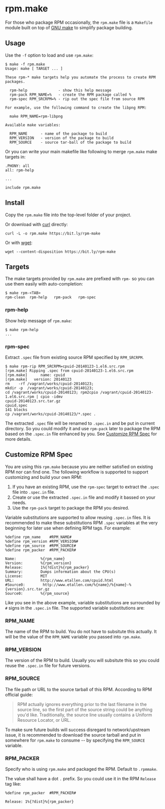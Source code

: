 # rpm.make

For those who package RPM occasionally, the `rpm.make` file is a `Makefile`
module built on top of [GNU make][gmake] to simplify package building.

[gmake]: http://www.gnu.org/software/make/


## Usage

Use the `-f` option to load and use `rpm.make`:

```console
$ make -f rpm.make
Usage: make [ TARGET ... ]

These rpm-* make targets help you automate the process to create RPM packages.

  rpm-help              - show this help message
  rpm-pack RPM_NAME=%   - create the RPM package called %
  rpm-spec RPM_SRCRPM=% - rip out the spec file from source RPM
  
For example, use the following command to create the libpng RPM:
  
  make RPM_NAME=rpm-libpng
  
Available make variables:
  
  RPM_NAME      - name of the package to build
  RPM_VERSION   - version of the package to build
  RPM_SOURCE    - source tar-ball of the package to build
```

Or you can write your main makefile like following to merge `rpm.make` make
targets in:

```make
.PHONY: all
all: rpm-help

...

include rpm.make
```

## Install

Copy the `rpm.make` file into the top-level folder of your project.

Or download with [curl](http://curl.haxx.se/) directly:

	curl -L -o rpm.make https://bit.ly/rpm-make

Or with [wget](https://www.gnu.org/software/wget/):

	wget --content-disposition https://bit.ly/rpm-make


## Targets

The make targets provided by `rpm.make` are prefixed with `rpm-` so you can use
them easily with auto-completion:

	$ make rpm-<TAB>
	rpm-clean  rpm-help   rpm-pack   rpm-spec

### rpm-help

Show help message of `rpm.make`:

	$ make rpm-help
	...

### rpm-spec

Extract `.spec` file from existing source RPM specified by `RPM_SRCRPM`.

```console
$ make rpm-rip RPM_SRCRPM=cpuid-20140123-1.el6.src.rpm
[rpm.make] Ripping .spec from cpuid-20140123-1.el6.src.rpm
[rpm.make]      name: cpuid
[rpm.make]   version: 20140123
rm    -rf /vagrant/works/cpuid-20140123;
mkdir -p  /vagrant/works/cpuid-20140123;
cd /vagrant/works/cpuid-20140123; rpm2cpio /vagrant/cpuid-20140123-1.el6.src.rpm | cpio -idmv
cpuid-20140123.src.tar.gz
cpuid.spec
141 blocks
cp /vagrant/works/cpuid-20140123/*.spec .
```

The extracted `.spec` file will be renamed to `.spec.in` and be put in current
directory. So you could modify it and use `rpm-pack` later to package the RPM
based on the `.spec.in` file enhanced by you. See
[Customize RPM Spec](#customize-rpm-spec) for more details.


## Customize RPM Spec

You are using this `rpm.make` because you are neither satisfied on existing RPM
nor can find one. The following workflow is supported to support customizing
and build your own RPM:

1. If you have an existing RPM, use the `rpm-spec` target to extract the
	 `.spec` file into `.spec.in` file.
2. Create or use the extracted `.spec.in` file and modify it bassed on your
	 needs.
3. Use the `rpm-pack` target to package the RPM you desired.

Variable substitutions are supported to allow reusing `.spec.in` files. It is
recommended to make these substitutions RPM `.spec` variables at the very
beginning for later use when defining RPM tags. For example:

```
%define rpm_name    #RPM_NAME#
%define rpm_version #RPM_VERSION#
%define rpm_source  #RPM_SOURCE#
%define rpm_packer  #RPM_PACKER#

Name:           %{rpm_name}
Version:        %{rpm_version}
Release:        1%{?dist}%{rpm_packer}
Summary:        Dumps information about the CPU(s)
License:        MIT
URL:            http://www.etallen.com/cpuid.html
#Source0:        http://www.etallen.com/%{name}/%{name}-%{version}.src.tar.gz
Source0:        %{rpm_source}
```

Like you see in the above example, variable substitutions are surrounded by `#`
signs in the `.spec.in` file. The supported variable substitutions are:

### RPM_NAME

The name of the RPM to build. You do not have to subsitute this actually. It
will be the value of the `RPM_NAME` variable you passed into `rpm.make`.

### RPM_VERSION

The version of the RPM to build. Usually you will subsitute this so you could
reuse the `.spec.in` file for future versions.

### RPM_SOURCE

The file path or URL to the source tarball of this RPM. According to RPM
official guide:

> RPM actually ignores everything prior to the last filename in the source
> line, so the first part of the source string could be anything you'd like.
> Traditionally, the source line usually contains a Uniform Resource Locator,
> or URL. 

To make sure future builds will success disregard to network/upstream issue, it
is recommended to download the source tarball and put in somewhere for
`rpm.make` to consume -- by specifying the `RPM_SOURCE` variable.

### RPM_PACKER

Specify who is using `rpm.make` and packaged the RPM. Default to `.rpmmake`.

The value shall have a dot `.` prefix. So you could use it in the RPM `Release` tag like:

```
%define rpm_packer  #RPM_PACKER#

Release: 1%{?dist}%{rpm_packer}
```


